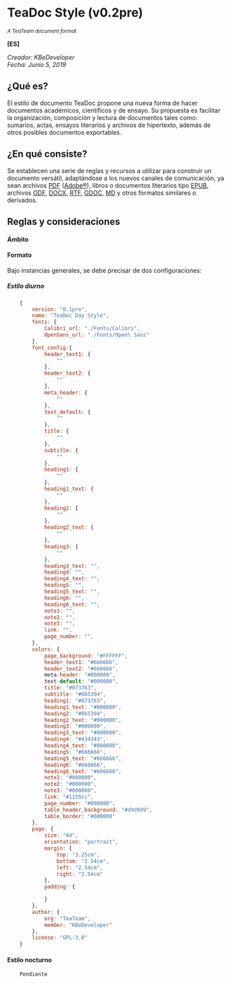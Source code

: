 # TeaDoc Style (v0.2pre)
<small>*A TeaTeam document format*</small>

**[ES]**

*Creador: KBeDeveloper*<br/>
*Fecha:   Junio 5, 2019*

## ¿Qué es?

El estilo de documento TeaDoc propone una nueva forma de hacer documentos académicos, científicos y de ensayo. Su propuesta es facilitar la organización, composición y lectura de documentos tales como: sumarios, actas, ensayos literarios y archivos de hipertexto, además de otros posibles documentos exportables.

## ¿En qué consiste?

Se establecen una serie de reglas y recursos a utilizar para construir un documento versátil, adaptándose a los nuevos canales de comunicación, ya sean archivos [PDF](https://acrobat.adobe.com/la/es/acrobat/about-adobe-pdf.html) ([Adobe&reg;](https://adobe.com/)), libros o documentos literarios tipo [EPUB](https://www.w3.org/publishing/groups/epub3-cg/), archivos [ODF](https://www.oasis-open.org/committees/tc_home.php?wg_abbrev=office), [DOCX](https://www.ecma-international.org/publications/standards/Ecma-376.htm), [RTF](https://docs.microsoft.com/en-us/windows/desktop/msi/rtf-type), [GDOC](https://www.google.com/docs/about/), [MD](https://daringfireball.net/projects/markdown/) y otros formatos similares o derivados.

## Reglas y consideraciones

#### Ámbito



#### Formato

Bajo instancias generales, se debe precisar de dos configuraciones:

##### Estilo diurno

```javascript
    {
        version: "0.1pre",
        name: "TeaDoc Day Style",
        fonts: {
            Calibri_url: "./Fonts/Calibri",
            OpenSans_url: "./Fonts/Open\ Sans"
        },            
        font_config:{
            header_text1: {
                ""
            },
            header_text2: {
                ""
            },
            meta_header: {
                ""
            },
            text_default: {
                ""
            },
            title: {
                ""
            },
            subtitle: {
                ""
            },
            heading1: {
                ""
            },
            heading1_text: {
                ""
            },
            heading2: {
                ""
            },
            heading2_text: {
                ""
            },
            heading3: {
                ""
            },
            heading3_text: "",
            heading4: "",
            heading4_text: "",
            heading5: "",
            heading5_text: "",
            heading6: "",
            heading6_text: "",
            note1: "",
            note2: "",
            note3: "",
            link: "",
            page_number: "",
        },
        colors: {
            page_background: "#FFFFFF",
            header_text1: "#666666",
            header_text2: "#666666",
            meta-header: "#000000",
            text-default: "#000000",
            title: "#073763",
            subtitle: "#0b5394",
            heading1: "#073763",
            heading1_text: "#000000",
            heading2: "#0b5394",
            heading2_text: "#000000",
            heading3: "#000000",
            heading3_text: "#000000",
            heading4: "#434343",
            heading4_text: "#000000",
            heading5: "#666666",
            heading5_text: "#666666",
            heading6: "#666666",
            heading6_text: "#666666",
            note1: "#000000",
            note2: "#000000",
            note3: "#000000",
            link: "#1155cc",
            page_number: "#000000",
            table_header_background: "#d9d9d9",
            table_border: "#000000"
        },
        page: {
            size: "A4",
            orientation: "portrait",
            margin: {
                top: "3.25cm",
                bottom: "2.54cm",
                left: "2.54cm",
                right: "2.54cm"
            },
            padding: {

            }
        },
        author: {
            org: "TeaTeam",
            member: "KBeDeveloper"
        },
        license: "GPL-3.0"
    }
```
    
#### Estilo nocturno

```javascript
    Pendiente
```